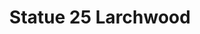 ---
pid: mx184
title: Statue 25 Larchwood
location_transcription: 52 Larchwood
coordinates: "[-75.225035558676, 39.952780075446]"
zipcode: '19143'
gen_neighborhood: West Philadelphia
neighborhood: University City
outside_phl: 
age: '64'
age_range: 60-69
instagram: 
image_file_name: mx_184.jpg
proposal_transcription: Picture of black mantor on the wall
topic: Unknown
topic_summary: '0'
type: Sculpture Statue,Image
keywords_other: picture
credit: Shannon R. Rogers
image_labels: 
twitter: 
facebook: 
permalink: "/monuments/mx184/"
layout: item-page
---